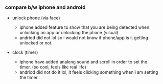 ### compare b/w iphone and android

- unlock phone (via face)
  - iphone added feature to show that you are being detected when unlocking an app or unlocking the phone (visual)
  - andriod did not lol so i would not know if phone/app is it getting unlocked or not.

- clock (timer)
  - iphone have added analong sound and scroll in order to set the timer. (so cool, feels like real life)
  - andriod did not do it lol, it feels clicking something when i am setting the timer.
